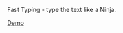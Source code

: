 Fast Typing - type the text like a Ninja.

<a href="https://sergiix.github.io/fast-typing/">Demo</a>
